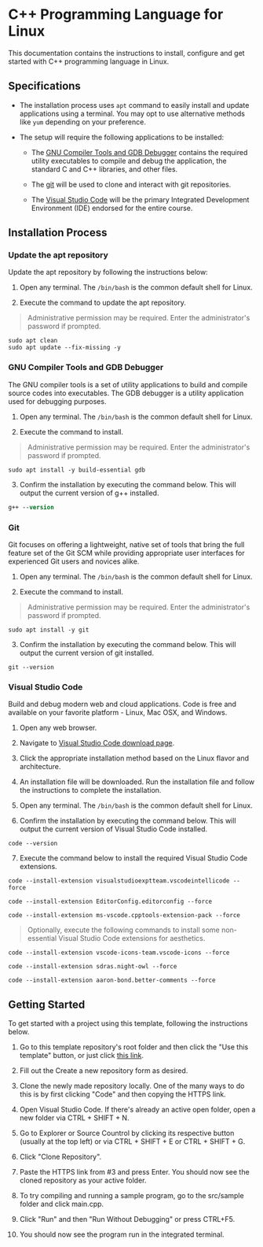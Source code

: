 # C++ Programming Language for Linux

This documentation contains the instructions to install, configure and get started with C++ programming language in Linux.

## Specifications

* The installation process uses `apt` command to easily install and update applications using a terminal. You may opt to use alternative methods like `yum` depending on your preference.

* The setup will require the following applications to be installed:

    * The [GNU Compiler Tools and GDB Debugger](#gnu-compiler-tools-and-gdb-debugger) contains the required utility executables to compile and debug the application, the standard C and C++ libraries, and other files.

    * The [git](#git) will be used to clone and interact with git repositories.

    * The [Visual Studio Code](#visual-studio-code) will be the primary Integrated Development Environment (IDE) endorsed for the entire course.

## Installation Process

### Update the apt repository

Update the apt repository by following the instructions below:

1. Open any terminal. The `/bin/bash` is the common default shell for Linux.

2. Execute the command to update the apt repository.

> Administrative permission may be required. Enter the administrator's password if prompted.

```shell
sudo apt clean
sudo apt update --fix-missing -y
```

### GNU Compiler Tools and GDB Debugger

The GNU compiler tools is a set of utility applications to build and compile source codes into executables. The GDB debugger is a utility application used for debugging purposes.

1. Open any terminal. The `/bin/bash` is the common default shell for Linux.

2. Execute the command to install.

> Administrative permission may be required. Enter the administrator's password if prompted.

```shell
sudo apt install -y build-essential gdb
```

3. Confirm the installation by executing the command below. This will output the current version of g++ installed.

```ps
g++ --version
```

### Git

Git focuses on offering a lightweight, native set of tools that bring the full feature set of the Git SCM while providing appropriate user interfaces for experienced Git users and novices alike.

1. Open any terminal. The `/bin/bash` is the common default shell for Linux.

2. Execute the command to install.

> Administrative permission may be required. Enter the administrator's password if prompted.

```shell
sudo apt install -y git
```

3. Confirm the installation by executing the command below. This will output the current version of git installed.

```shell
git --version
```

### Visual Studio Code

Build and debug modern web and cloud applications. Code is free and available on your favorite platform - Linux, Mac OSX, and Windows.

1. Open any web browser.

2. Navigate to [Visual Studio Code download page](https://code.visualstudio.com/Download).

3. Click the appropriate installation method based on the Linux flavor and architecture.

4. An installation file will be downloaded. Run the installation file and follow the instructions to complete the installation.

5. Open any terminal. The `/bin/bash` is the common default shell for Linux.

6. Confirm the installation by executing the command below. This will output the current version of Visual Studio Code installed.

```shell
code --version
```

7. Execute the command below to install the required Visual Studio Code extensions.

```shell
code --install-extension visualstudioexptteam.vscodeintellicode --force

code --install-extension EditorConfig.editorconfig --force

code --install-extension ms-vscode.cpptools-extension-pack --force
```

> Optionally, execute the following commands to install some non-essential Visual Studio Code extensions for aesthetics.

```shell
code --install-extension vscode-icons-team.vscode-icons --force

code --install-extension sdras.night-owl --force

code --install-extension aaron-bond.better-comments --force
```

## Getting Started

To get started with a project using this template, following the instructions below.

1. Go to this template repository's root folder and then click the "Use this template" button, or just click [this link](https://github.com/kurozawa6/amaoed-cpp-template).

2. Fill out the Create a new repository form as desired.

3. Clone the newly made repository locally. One of the many ways to do this is by first clicking "Code" and then copying the HTTPS link.

4. Open Visual Studio Code. If there's already an active open folder, open a new folder via CTRL + SHIFT + N.

5. Go to Explorer or Source Countrol by clicking its respective button (usually at the top left) or via CTRL + SHIFT + E or CTRL + SHIFT + G.

6. Click "Clone Repository".

7. Paste the HTTPS link from #3 and press Enter. You should now see the cloned repository as your active folder.

8. To try compiling and running a sample program, go to the src/sample folder and click main.cpp.

9. Click "Run" and then "Run Without Debugging" or press CTRL+F5.

10. You should now see the program run in the integrated terminal.